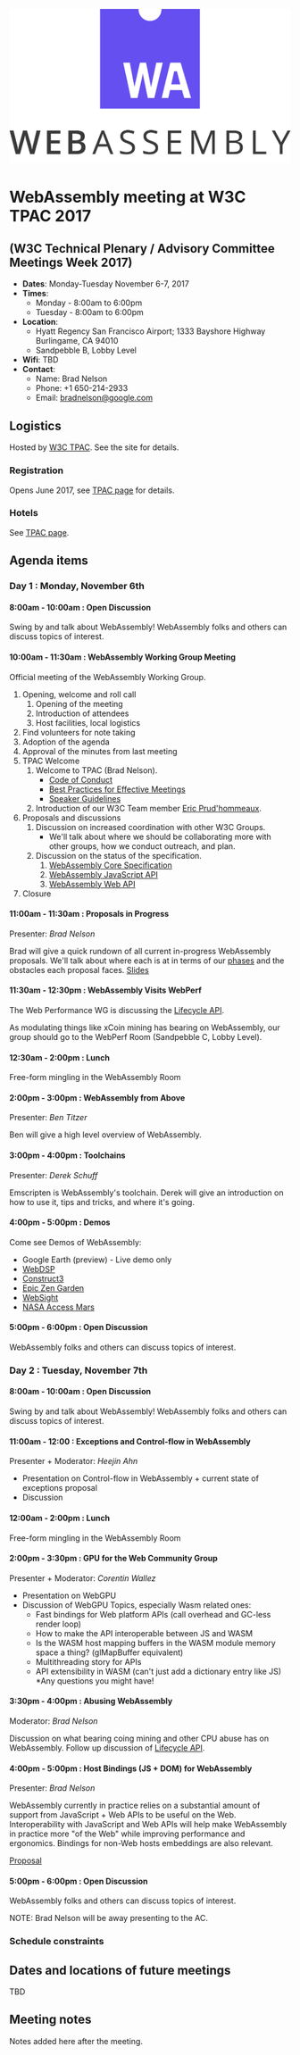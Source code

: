 ![WebAssembly logo](/images/WebAssembly.png)

# WebAssembly meeting at W3C TPAC 2017
## (W3C Technical Plenary / Advisory Committee Meetings Week 2017)

- **Dates**: Monday-Tuesday November 6-7, 2017
- **Times**:
    - Monday - 8:00am to 6:00pm
    - Tuesday - 8:00am to 6:00pm
- **Location**:
  * Hyatt Regency San Francisco Airport; 1333 Bayshore Highway Burlingame, CA 94010
  * Sandpebble B, Lobby Level
- **Wifi**: TBD
- **Contact**:
    - Name: Brad Nelson
    - Phone: +1 650-214-2933
    - Email: bradnelson@google.com

## Logistics

Hosted by [W3C TPAC](https://www.w3.org/2017/11/TPAC/). See the site for details.

### Registration

Opens June 2017, see [TPAC page](https://www.w3.org/2017/11/TPAC/) for details.

### Hotels

See [TPAC page](https://www.w3.org/2017/11/TPAC/).

## Agenda items

### Day 1 : Monday, November 6th

#### 8:00am - 10:00am : Open Discussion

Swing by and talk about WebAssembly!
WebAssembly folks and others can discuss topics of interest.

#### 10:00am - 11:30am : WebAssembly Working Group Meeting

Official meeting of the WebAssembly Working Group.

1. Opening, welcome and roll call
    1. Opening of the meeting
    1. Introduction of attendees
    1. Host facilities, local logistics
1. Find volunteers for note taking
1. Adoption of the agenda
1. Approval of the minutes from last meeting
1. TPAC Welcome
   1. Welcome to TPAC (Brad Nelson).
       * [Code of Conduct](https://www.w3.org/Consortium/cepc/)
       * [Best Practices for Effective Meetings](https://www.w3.org/wiki/Meetings_Best_Practices_document)
       * [Speaker Guidelines](https://www.w3.org/wiki/Speaker_Resources#Speakers_Guidelines)
   1. Introduction of our W3C Team member [Eric Prud'hommeaux](https://www.w3.org/People/Eric/).
1. Proposals and discussions
   1. Discussion on increased coordination with other W3C Groups.
      * We'll talk about where we should be collaborating more with other groups,
        how we conduct outreach, and plan.
   1. Discussion on the status of the specification.
      1. [WebAssembly Core Specification](https://github.com/WebAssembly/spec)
      1. [WebAssembly JavaScript API](https://littledan.github.io/spec/document/JS.html)
      1. [WebAssembly Web API](https://littledan.github.io/spec/document/web/)
1. Closure

#### 11:00am - 11:30am : Proposals in Progress
Presenter: *Brad Nelson*

Brad will give a quick rundown of all current in-progress WebAssembly proposals.
We'll talk about where each is at in terms of our
[phases](http://github.com/WebAssembly/meetings/blob/master/process/phases.md)
and the obstacles each proposal faces.
[Slides](https://docs.google.com/presentation/d/1uRpS79-kAoL3EoC7IxrJFU5G7V-Sxno9pm9rVjC20yE/)

#### 11:30am - 12:30pm : WebAssembly Visits WebPerf

The Web Performance WG is discussing the
[Lifecycle API](https://github.com/spanicker/web-lifecycle/blob/master/README.md).

As modulating things like xCoin mining has bearing on WebAssembly,
our group should go to the WebPerf Room (Sandpebble C, Lobby Level).

#### 12:30am - 2:00pm : Lunch

Free-form mingling in the WebAssembly Room

#### 2:00pm - 3:00pm : WebAssembly from Above
Presenter: *Ben Titzer*

Ben will give a high level overview of WebAssembly.

#### 3:00pm - 4:00pm : Toolchains
Presenter: *Derek Schuff*

Emscripten is WebAssembly's toolchain.
Derek will give an introduction on how to use it, tips and tricks, and where it's going.

#### 4:00pm - 5:00pm : Demos

Come see Demos of WebAssembly:
* Google Earth (preview) - Live demo only
* [WebDSP](https://d2jta7o2zej4pf.cloudfront.net/)
* [Construct3](https://editor.construct.net/)
* [Epic Zen Garden](https://s3.amazonaws.com/mozilla-games/ZenGarden/EpicZenGarden.html)
* [WebSight](https://websightjs.com/)
* [NASA Access Mars](https://accessmars.withgoogle.com/)

#### 5:00pm - 6:00pm : Open Discussion

WebAssembly folks and others can discuss topics of interest.


### Day 2 : Tuesday, November 7th

#### 8:00am - 10:00am : Open Discussion

Swing by and talk about WebAssembly!
WebAssembly folks and others can discuss topics of interest.

#### 11:00am - 12:00 : Exceptions and Control-flow in WebAssembly
Presenter + Moderator: *Heejin Ahn*
* Presentation on Control-flow in WebAssembly + current state of exceptions proposal
* Discussion

#### 12:00am - 2:00pm : Lunch

Free-form mingling in the WebAssembly Room

#### 2:00pm - 3:30pm : GPU for the Web Community Group
Presenter + Moderator: *Corentin Wallez*
* Presentation on WebGPU
* Discussion of WebGPU Topics, especially Wasm related ones:
    * Fast bindings for Web platform APIs (call overhead and GC-less render loop)
    * How to make the API interoperable between JS and WASM
    * Is the WASM host mapping buffers in the WASM module memory space a thing? (glMapBuffer equivalent)
    * Multithreading story for APIs
    * API extensibility in WASM (can't just add a dictionary entry like JS)
    *Any questions you might have!

#### 3:30pm - 4:00pm : Abusing WebAssembly
Moderator: *Brad Nelson*

Discussion on what bearing coing mining and other CPU abuse has on WebAssembly.
Follow up discussion of [Lifecycle API](https://github.com/spanicker/web-lifecycle/blob/master/README.md).

#### 4:00pm - 5:00pm : Host Bindings (JS + DOM) for WebAssembly
Presenter: *Brad Nelson*

WebAssembly currently in practice relies on a substantial amount of support from
JavaScript + Web APIs to be useful on the Web. Interoperability with JavaScript
and Web APIs will help make WebAssembly in practice more "of the Web"
while improving performance and ergonomics. Bindings for non-Web hosts embeddings are also relevant.

[Proposal](https://github.com/flagxor/spec/blob/jsdom/proposals/jsdom/Overview.md)

#### 5:00pm - 6:00pm : Open Discussion

WebAssembly folks and others can discuss topics of interest.

NOTE: Brad Nelson will be away presenting to the AC.


### Schedule constraints

## Dates and locations of future meetings

TBD

## Meeting notes

Notes added here after the meeting.
